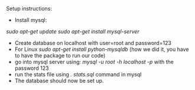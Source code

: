Setup instructions:
- Install mysql:

*sudo apt-get update*
*sudo apt-get install mysql-server*
- Create database on localhost with user=root and password=123
- For Linux *sudo apt-get install python-mysqldb* (how we did it, you have to have the package to run our code)
- go into mysql server using:
*mysql -u root -h localhost -p* with the password 123
- run the stats file using *\. stats.sql* command in mysql
- The database should now be set up.

